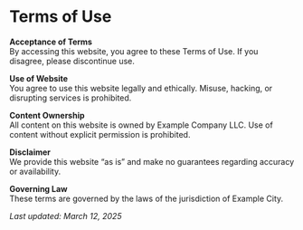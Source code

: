 # Terms of Use

**Acceptance of Terms**  
By accessing this website, you agree to these Terms of Use. If you disagree, please discontinue use.

**Use of Website**  
You agree to use this website legally and ethically. Misuse, hacking, or disrupting services is prohibited.

**Content Ownership**  
All content on this website is owned by Example Company LLC. Use of content without explicit permission is prohibited.

**Disclaimer**  
We provide this website “as is” and make no guarantees regarding accuracy or availability.

**Governing Law**  
These terms are governed by the laws of the jurisdiction of Example City.

_Last updated: March 12, 2025_
